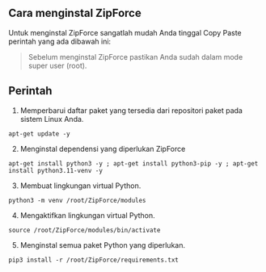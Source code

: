 ## Cara menginstal ZipForce

Untuk menginstal ZipForce sangatlah mudah Anda tinggal Copy Paste perintah yang ada dibawah ini:

> Sebelum menginstal ZipForce pastikan Anda sudah dalam mode super user (root).

## Perintah 

1. Memperbarui daftar paket yang tersedia dari repositori paket pada sistem Linux Anda. 

```
apt-get update -y
```

2. Menginstal dependensi yang diperlukan ZipForce 

```
apt-get install python3 -y ; apt-get install python3-pip -y ; apt-get install python3.11-venv -y
```

3. Membuat lingkungan virtual Python.

```
python3 -m venv /root/ZipForce/modules
```

4. Mengaktifkan lingkungan virtual Python.

```
source /root/ZipForce/modules/bin/activate
```

5. Menginstal semua paket Python yang diperlukan.

```
pip3 install -r /root/ZipForce/requirements.txt
```
